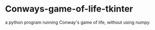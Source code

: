 # Conways-game-of-life-tkinter
a python program running Conway's game of life, without using numpy.

